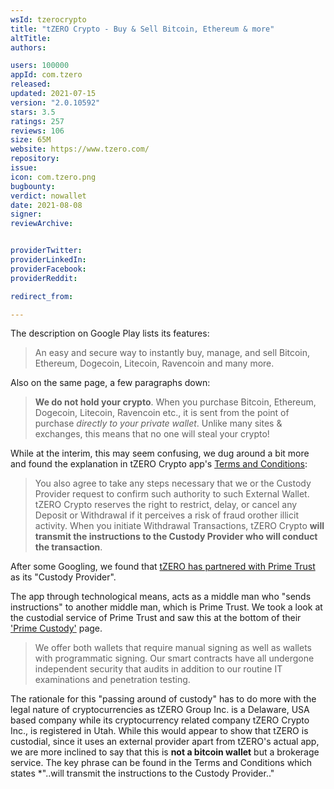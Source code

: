 ```yaml
---
wsId: tzerocrypto
title: "tZERO Crypto - Buy & Sell Bitcoin, Ethereum & more"
altTitle: 
authors:

users: 100000
appId: com.tzero
released: 
updated: 2021-07-15
version: "2.0.10592"
stars: 3.5
ratings: 257
reviews: 106
size: 65M
website: https://www.tzero.com/
repository: 
issue: 
icon: com.tzero.png
bugbounty: 
verdict: nowallet
date: 2021-08-08
signer: 
reviewArchive:


providerTwitter: 
providerLinkedIn: 
providerFacebook: 
providerReddit: 

redirect_from:

---
```

The description on Google Play lists its features:

> An easy and secure way to instantly buy, manage, and sell Bitcoin, Ethereum, Dogecoin, Litecoin, Ravencoin and many more.

Also on the same page, a few paragraphs down:

> **We do not hold your crypto**. When you purchase Bitcoin, Ethereum, Dogecoin, Litecoin, Ravencoin etc., it is sent from the point of purchase *directly to your private wallet*. Unlike many sites & exchanges, this means that no one will steal your crypto!

While at the interim, this may seem confusing, we dug around a bit more and found the explanation in tZERO Crypto app's [Terms and Conditions](https://www.tzero.com/crypto-app/terms-and-conditions.pdf):

> You  also  agree  to  take  any  steps  necessary  that  we  or  the  Custody  Provider request  to  confirm  such  authority  to  such  External  Wallet.  tZERO  Crypto  reserves  the  right  to restrict,  delay,  or  cancel  any  Deposit  or  Withdrawal  if  it  perceives  a  risk  of  fraud  orother  illicit activity. When  you  initiate  Withdrawal  Transactions,  tZERO  Crypto  **will  transmit  the  instructions  to  the Custody  Provider  who  will  conduct  the  transaction**.

After some Googling, we found that [tZERO has partnered with Prime Trust](https://www.coindesk.com/business/2021/01/28/prime-trust-tzero-partner-on-digital-asset-custody-trading/) as its "Custody Provider". 

The app through technological means, acts as a middle man who "sends instructions" to another middle man, which is Prime Trust. We took a look at the custodial service of Prime Trust and saw this at the bottom of their ['Prime Custody'](https://www.primetrust.com/prime-custody/) page. 

> We offer both wallets that require manual signing as well as wallets with programmatic signing. Our smart contracts have all undergone independent security that audits in addition to our routine IT examinations and penetration testing.

The rationale for this "passing around of custody" has to do more with the legal nature of cryptocurrencies as tZERO Group Inc. is a Delaware, USA based company while its cryptocurrency related company tZERO Crypto Inc., is registered in Utah. While this would appear to show that tZERO is custodial, since it uses an external provider apart from tZERO's actual app, we are more inclined to say that this is **not a bitcoin wallet** but a brokerage service. The key phrase can be found in the Terms and Conditions which states *"..will transmit the instructions to the Custody Provider.."

